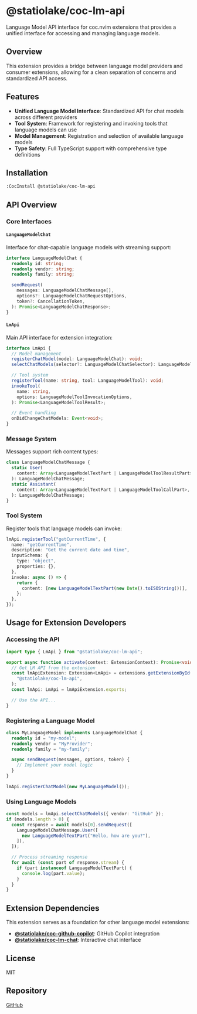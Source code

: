 # @statiolake/coc-lm-api

Language Model API interface for coc.nvim extensions that provides a unified interface for accessing and managing language models.

## Overview

This extension provides a bridge between language model providers and consumer extensions, allowing for a clean separation of concerns and standardized API access.

## Features

- **Unified Language Model Interface**: Standardized API for chat models across different providers
- **Tool System**: Framework for registering and invoking tools that language models can use
- **Model Management**: Registration and selection of available language models
- **Type Safety**: Full TypeScript support with comprehensive type definitions

## Installation

```bash
:CocInstall @statiolake/coc-lm-api
```

## API Overview

### Core Interfaces

#### `LanguageModelChat`

Interface for chat-capable language models with streaming support:

```typescript
interface LanguageModelChat {
  readonly id: string;
  readonly vendor: string;
  readonly family: string;

  sendRequest(
    messages: LanguageModelChatMessage[],
    options?: LanguageModelChatRequestOptions,
    token?: CancellationToken,
  ): Promise<LanguageModelChatResponse>;
}
```

#### `LmApi`

Main API interface for extension integration:

```typescript
interface LmApi {
  // Model management
  registerChatModel(model: LanguageModelChat): void;
  selectChatModels(selector?: LanguageModelChatSelector): LanguageModelChat[];

  // Tool system
  registerTool(name: string, tool: LanguageModelTool): void;
  invokeTool(
    name: string,
    options: LanguageModelToolInvocationOptions,
  ): Promise<LanguageModelToolResult>;

  // Event handling
  onDidChangeChatModels: Event<void>;
}
```

### Message System

Messages support rich content types:

```typescript
class LanguageModelChatMessage {
  static User(
    content: Array<LanguageModelTextPart | LanguageModelToolResultPart>,
  ): LanguageModelChatMessage;
  static Assistant(
    content: Array<LanguageModelTextPart | LanguageModelToolCallPart>,
  ): LanguageModelChatMessage;
}
```

### Tool System

Register tools that language models can invoke:

```typescript
lmApi.registerTool("getCurrentTime", {
  name: "getCurrentTime",
  description: "Get the current date and time",
  inputSchema: {
    type: "object",
    properties: {},
  },
  invoke: async () => {
    return {
      content: [new LanguageModelTextPart(new Date().toISOString())],
    };
  },
});
```

## Usage for Extension Developers

### Accessing the API

```typescript
import type { LmApi } from "@statiolake/coc-lm-api";

export async function activate(context: ExtensionContext): Promise<void> {
  // Get LM API from the extension
  const lmApiExtension: Extension<LmApi> = extensions.getExtensionById(
    "@statiolake/coc-lm-api",
  );
  const lmApi: LmApi = lmApiExtension.exports;

  // Use the API...
}
```

### Registering a Language Model

```typescript
class MyLanguageModel implements LanguageModelChat {
  readonly id = "my-model";
  readonly vendor = "MyProvider";
  readonly family = "my-family";

  async sendRequest(messages, options, token) {
    // Implement your model logic
  }
}

lmApi.registerChatModel(new MyLanguageModel());
```

### Using Language Models

```typescript
const models = lmApi.selectChatModels({ vendor: "GitHub" });
if (models.length > 0) {
  const response = await models[0].sendRequest([
    LanguageModelChatMessage.User([
      new LanguageModelTextPart("Hello, how are you?"),
    ]),
  ]);

  // Process streaming response
  for await (const part of response.stream) {
    if (part instanceof LanguageModelTextPart) {
      console.log(part.value);
    }
  }
}
```

## Extension Dependencies

This extension serves as a foundation for other language model extensions:

- **[@statiolake/coc-github-copilot](https://www.npmjs.com/package/@statiolake/coc-github-copilot)**: GitHub Copilot integration
- **[@statiolake/coc-lm-chat](https://www.npmjs.com/package/@statiolake/coc-lm-chat)**: Interactive chat interface

## License

MIT

## Repository

[GitHub](https://github.com/statiolake/coc-github-copilot)
